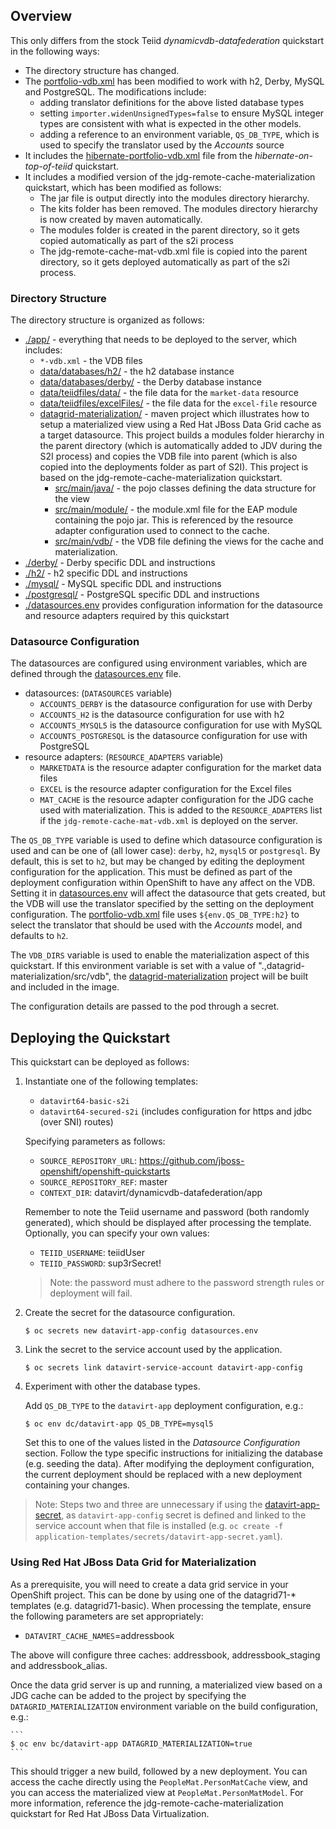 ## Overview

This only differs from the stock Teiid _dynamicvdb-datafederation_ quickstart in the following ways:

* The directory structure has changed.
* The [portfolio-vdb.xml](./app/portfolio-vdb.xml) has been modified to work with h2, Derby, MySQL and PostgreSQL.  The modifications include:
    * adding translator definitions for the above listed database types
    * setting `importer.widenUnsignedTypes=false` to ensure MySQL integer types are consistent with what is expected in the other models.
    * adding a reference to an environment variable, `QS_DB_TYPE`, which is used to specify the translator  used by the _Accounts_ source
* It includes the [hibernate-portfolio-vdb.xml](./app/hibernate-portfolio-vdb.xml) file from the _hibernate-on-top-of-teiid_ quickstart.
* It includes a modified version of the jdg-remote-cache-materialization quickstart, which has been modified as follows:
    * The jar file is output directly into the modules directory hierarchy.
    * The kits folder has been removed.  The modules directory hierarchy is now created by maven automatically.
    * The modules folder is created in the parent directory, so it gets copied automatically as part of the s2i process
    * The jdg-remote-cache-mat-vdb.xml file is copied into the parent directory, so it gets deployed automatically as part of the s2i process.

### Directory Structure

The directory structure is organized as follows:

* [./app/](./app) - everything that needs to be deployed to the server, which includes:
    * `*-vdb.xml` - the VDB files
    * [data/databases/h2/](./app/data/databases/h2) - the h2 database instance
    * [data/databases/derby/](./app/data/databases/derby) - the Derby database instance
    * [data/teiidfiles/data/](./app/data/teiidfiles/data) - the file data for the `market-data` resource
    * [data/teiidfiles/excelFiles/](./app/data/teiidfiles/excelFiles) - the file data for the `excel-file` resource
    * [datagrid-materialization/](./app/datagrid-materialization) - maven project which illustrates how to setup a materialized view using a Red Hat JBoss Data Grid cache as a target datasource.  This project builds a modules folder hierarchy in the parent directory (which is automatically added to JDV during the S2I process) and copies the VDB file into parent (which is also copied into the deployments folder as part of S2I).  This project is based on the jdg-remote-cache-materialization quickstart.
        * [src/main/java/](./app/datagrid-materialization/src/main/java) - the pojo classes defining the data structure for the view
        * [src/main/module/](./app/datagrid-materialization/src/main/module) - the module.xml file for the EAP module containing the pojo jar.  This is referenced by the resource adapter configuration used to connect to the cache.
        * [src/main/vdb/](./app/datagrid-materialization/src/main/vdb) - the VDB file defining the views for the cache and materialization.
* [./derby/](./derby) - Derby specific DDL and instructions
* [./h2/](./h2) - h2 specific DDL and instructions
* [./mysql/](./mysql) - MySQL specific DDL and instructions
* [./postgresql/](./postgresql) - PostgreSQL specific DDL and instructions
* [./datasources.env](./datasources.env) provides configuration information for the datasource and resource adapters required by this quickstart

### Datasource Configuration

The datasources are configured using environment variables, which are defined through the [datasources.env](./datasources.env) file.
* datasources: (`DATASOURCES` variable)
    * `ACCOUNTS_DERBY` is the datasource configuration for use with Derby
    * `ACCOUNTS_H2` is the datasource configuration for use with h2
    * `ACCOUNTS_MYSQL5` is the datasource configuration for use with MySQL
    * `ACCOUNTS_POSTGRESQL` is the datasource configuration for use with PostgreSQL
* resource adapters: (`RESOURCE_ADAPTERS` variable)
    * `MARKETDATA` is the resource adapter configuration for the market data files
    * `EXCEL` is the resource adapter configuration for the Excel files
    * `MAT_CACHE` is the resource adapter configuration for the JDG cache used with materialization.  This is added to the `RESOURCE_ADAPTERS` list if the `jdg-remote-cache-mat-vdb.xml` is deployed on the server.

The `QS_DB_TYPE` variable is used to define which datasource configuration is used and can be one of (all lower case): `derby`, `h2`, `mysql5` or `postgresql`.  By default, this is set to `h2`, but may be changed by editing the deployment configuration for the application.  This must be defined as part of the deployment configuration within OpenShift to have any affect on the VDB.  Setting it in [datasources.env](./datasources.env) will affect the datasource that gets created, but the VDB will use the translator specified by the setting on the deployment configuration.  The [portfolio-vdb.xml](./app/portfolio-vdb.xml) file uses `${env.QS_DB_TYPE:h2}` to select the translator that should be used with the _Accounts_ model, and defaults to `h2`.

The `VDB_DIRS` variable is used to enable the materialization aspect of this quickstart.  If this environment variable is set with a value of ".,datagrid-materialization/src/vdb", the [datagrid-materialization](./app/datagrid-materialization) project will be built and included in the image.

The configuration details are passed to the pod through a secret.

## Deploying the Quickstart

This quickstart can be deployed as follows:

1.  Instantiate one of the following templates:

    * `datavirt64-basic-s2i`
    * `datavirt64-secured-s2i` (includes configuration for https and jdbc (over SNI) routes)

    Specifying parameters as follows:

    * `SOURCE_REPOSITORY_URL`: https://github.com/jboss-openshift/openshift-quickstarts
    * `SOURCE_REPOSITORY_REF`: master
    * `CONTEXT_DIR`: datavirt/dynamicvdb-datafederation/app

    Remember to note the Teiid username and password (both randomly generated), which should be displayed after processing the template.  Optionally, you can specify your own values:

    * `TEIID_USERNAME`: teiidUser
    * `TEIID_PASSWORD`: sup3rSecret!

    > Note: the password must adhere to the password strength rules or deployment will fail.

2.  Create the secret for the datasource configuration.

    ```
    $ oc secrets new datavirt-app-config datasources.env
    ```

3.  Link the secret to the service account used by the application.

    ```
    $ oc secrets link datavirt-service-account datavirt-app-config
    ```

4.  Experiment with other the database types.

    Add `QS_DB_TYPE` to the `datavirt-app` deployment configuration, e.g.:

    ```
    $ oc env dc/datavirt-app QS_DB_TYPE=mysql5
    ```

    Set this to one of the values listed in the _Datasource Configuration_ section.  Follow the type specific instructions for initializing the database (e.g. seeding the data).  After modifying the deployment configuration, the current deployment should be replaced with a new deployment containing your changes.

> Note: Steps two and three are unnecessary if using the [datavirt-app-secret](https://github.com/jboss-openshift/application-templates/blob/master/secrets/datavirt-app-secret.yaml), as `datavirt-app-config` secret is defined and linked to the service account when that file is installed (e.g. `oc create -f application-templates/secrets/datavirt-app-secret.yaml`).

### Using Red Hat JBoss Data Grid for Materialization

As a prerequisite, you will need to create a data grid service in your OpenShift project.  This can
be done by using one of the datagrid71-* templates (e.g. datagrid71-basic).  When processing the template,
ensure the following parameters are set appropriately:

* `DATAVIRT_CACHE_NAMES`=addressbook

The above will configure three caches: addressbook, addressbook_staging and addressbook_alias.

Once the data grid server is up and running, a materialized view based on a JDG cache can be added to the project by specifying the `DATAGRID_MATERIALIZATION` environment variable on the build configuration, e.g.:

    ```
    $ oc env bc/datavirt-app DATAGRID_MATERIALIZATION=true
    ```

This should trigger a new build, followed by a new deployment.  You can access the cache directly using the `PeopleMat.PersonMatCache` view, and you can access the materialized view at `PeopleMat.PersonMatModel`.  For more information, reference the jdg-remote-cache-materialization quickstart for Red Hat JBoss Data Virtualization.
 

